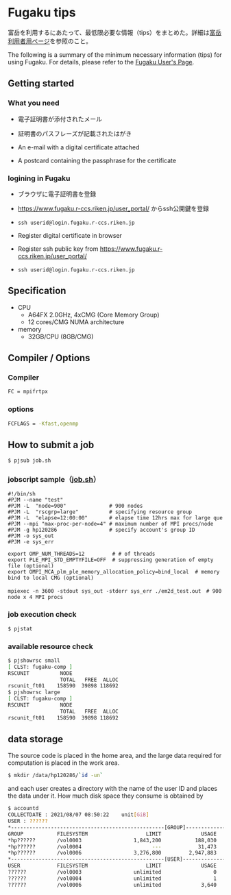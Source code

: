 # Fugaku tips
富岳を利用するにあたって、最低限必要な情報（tips）をまとめた。詳細は[富岳利用者用ページ](https://www.fugaku.r-ccs.riken.jp/)を参照のこと。

The following is a summary of the minimum necessary information (tips) for using Fugaku. For details, please refer to the [Fugaku User's Page]([https://www.fugaku.r-ccs.riken.jp/](https://www.fugaku.r-ccs.riken.jp/en)).

## Getting started
### What you need
* 電子証明書が添付されたメール
* 証明書のパスフレーズが記載されたはがき

* An e-mail with a digital certificate attached
* A postcard containing the passphrase for the certificate

### logining in Fugaku
* ブラウザに電子証明書を登録
* https://www.fugaku.r-ccs.riken.jp/user_portal/ からssh公開鍵を登録
* `ssh userid@login.fugaku.r-ccs.riken.jp`

* Register digital certificate in browser
* Register ssh public key from https://www.fugaku.r-ccs.riken.jp/user_portal/
* `ssh userid@login.fugaku.r-ccs.riken.jp`

## Specification
* CPU
  * A64FX 2.0GHz, 4xCMG (Core Memory Group) 
  * 12 cores/CMG NUMA architecture
* memory
  * 32GB/CPU (8GB/CMG)
  
## Compiler / Options
### Compiler
```bash
FC = mpifrtpx
```
### options 
```bash
FCFLAGS = -Kfast,openmp
```
## How to submit a job
```bash
$ pjsub job.sh
```
### jobscript sample（[job.sh](job.sh)）
```shell
#!/bin/sh
#PJM --name "test"
#PJM -L  "node=900"              # 900 nodes
#PJM -L  "rscgrp=large"          # specifying resource group
#PJM -L  "elapse=12:00:00"       # elapse time 12hrs max for large que
#PJM --mpi "max-proc-per-node=4" # maximum number of MPI procs/node
#PJM -g hp120286                 # specify account's group ID
#PJM -o sys_out
#PJM -e sys_err

export OMP_NUM_THREADS=12         # # of threads
export PLE_MPI_STD_EMPTYFILE=OFF  # suppressing generation of empty file (optional)
export OMPI_MCA_plm_ple_memory_allocation_policy=bind_local  # memory bind to local CMG (optional)

mpiexec -n 3600 -stdout sys_out -stderr sys_err ./em2d_test.out　# 900 node x 4 MPI procs
```
### job execution check
```bash
$ pjstat
```
### available resource check
```bash
$ pjshowrsc small
[ CLST: fugaku-comp ]
RSCUNIT          NODE
                 TOTAL   FREE  ALLOC
rscunit_ft01    158590  39898 118692
$ pjshowrsc large
[ CLST: fugaku-comp ]
RSCUNIT          NODE
                 TOTAL   FREE  ALLOC
rscunit_ft01    158590  39898 118692
```
## data storage
The source code is placed in the home area, and the large data required for computation is placed in the work area.
```bash
$ mkdir /data/hp120286/`id -un`
```
and each user creates a directory with the name of the user ID and places the data under it.
How much disk space they consume is obtained by 
```bash
$ accountd
COLLECTDATE : 2021/08/07 08:50:22    unit[GiB] 
USER : ??????
*--------------------------------------------------[GROUP]-----------------------------------------------------*
GROUP           FILESYSTEM                   LIMIT             USAGE         AVAILABLE           FILES  USE_RATE
*hp??????       /vol0003                 1,843,200           188,030         1,655,170         311,934     10.2%
*hp??????       /vol0004                       ---            31,473               ---       9,319,908       ---
*hp??????       /vol0006                 3,276,800         2,947,883           328,917     165,597,045     90.0%
*--------------------------------------------------[USER]------------------------------------------------------*
USER            FILESYSTEM                   LIMIT             USAGE         AVAILABLE           FILES  USE_RATE
??????          /vol0003                 unlimited                 0         unlimited               0       ---
??????          /vol0004                 unlimited                 1         unlimited           3,317       ---
??????          /vol0006                 unlimited             3,640         unlimited         721,687       ---
```

